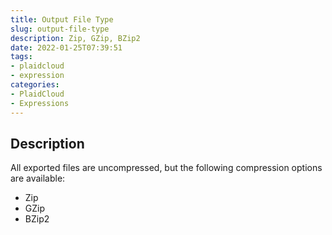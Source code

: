 ```yaml
---
title: Output File Type
slug: output-file-type
description: Zip, GZip, BZip2
date: 2022-01-25T07:39:51
tags:
- plaidcloud
- expression
categories:
- PlaidCloud
- Expressions
---
```



## Description


All exported files are uncompressed, but the following compression options are available:


* Zip
* GZip
* BZip2




